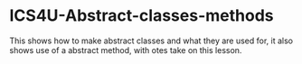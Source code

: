 # ICS4U-Abstract-classes-methods
This shows how to make abstract classes and what they are used for, 
it also shows use of a abstract method, with otes take on this lesson.
